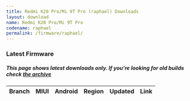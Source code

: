 ```yaml
---
title: Redmi K20 Pro/Mi 9T Pro (raphael) Downloads
layout: download
name: Redmi K20 Pro/Mi 9T Pro
codename: raphael
permalink: /firmware/raphael/
---
```


### Latest Firmware
##### This page shows latest downloads only. If you're looking for old builds check [the archive](/archive/firmware/raphael/)


<div class="table-responsive-md" id="table-wrapper">
<table id="firmware" class="compact table table-striped table-hover table-sm">
    <thead class="thead-dark">
        <tr>
            <th>Branch</th>
            <th>MIUI</th>
            <th>Android</th>
            <th>Region</th>
            <th>Updated</th>
            <th>Link</th>
        </tr>
    </thead>
    <script>loadFirmwareDownloads('raphael', 'latest')</script>
</table>
</div>
